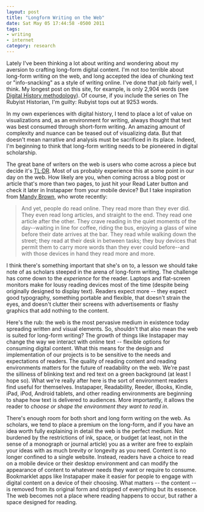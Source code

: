 ```yaml
---
layout: post
title: "Longform Writing on the Web"
date: Sat May 05 17:44:58 -0500 2011
tags:
- writing
- internet
category: research
---
```

Lately I've been thinking a lot about writing and wondering about my aversion to crafting long-form digital content. I'm not *too* terrible about long-form writing on the web, and long accepted the idea of chunking text or "info-snacking" as a style of writing online. I've done that job fairly well, I think. My longest post on this site, for example, is only 2,904 words (see [Digital History methodology](http://www.jasonheppler.org/digital-history-methodology.html)). Of course, if you include the series on The Rubyist Historian, I'm guilty: Rubyist tops out at 9253 words.

In my own experiences with digital history, I tend to place a lot of value on visualizations and, as an environment for writing, always thought that text was best consumed through short-form writing. An amazing amount of complexity and nuance can be teased out of visualizing data. But that doesn't mean narrative and analysis must be sacrificed in its place. Indeed, I'm beginning to think that long-form writing needs to be pioneered in digital scholarship.

The great bane of writers on the web is users who come across a piece but decide it's [TL;DR](http://en.wikipedia.org/wiki/Wikipedia:Too_long;_didn't_read). Most of us probably experience this at some point in our day on the web. How likely are you, when coming across a blog post or article that's more than two pages, to just hit your Read Later button and check it later in Instapaper from your mobile device? But I take inspiration from [Mandy Brown](http://blog.readability.com/2011/02/a-web-designed-for-reading/), who wrote recently:

> And yet, people do read online. They read more than they ever did. They even read long articles, and straight to the end. They read one article after the other. They crave reading in the quiet moments of the day--waiting in line for coffee, riding the bus, enjoying a glass of wine before their date arrives at the bar. They read while walking down the street; they read at their desk in between tasks; they buy devices that permit them to carry more words than they ever could before--and with those devices in hand they read more and more.

I think there's something important that she's on to, a lesson we should take note of as scholars steeped in the arena of long-form writing. The challenge has come down to the *experience* for the reader. Laptops and flat-screen monitors make for lousy reading devices most of the time (despite being originally designed to display text). Readers expect more -- they expect good typography, something portable and flexible, that doesn't strain the eyes, and doesn't clutter their screens with advertisements or flashy graphics that add nothing to the content.

Here's the rub: the web is the most pervasive medium in existence today spreading written and visual elements. So, shouldn't that also mean the web is suited for long-form writing? The growth of things like Instapaper may change the way we interact with online text -- flexible options for consuming digital content. What this means for the design and implementation of our projects is to be sensitive to the needs and expectations of readers. The quality of reading content and reading environments matters for the future of readability on the web. We're past the silliness of blinking text and red text on a green background (at least I hope so). What we're really after here is the sort of environment readers find useful for themselves. Instapaper, Readability, Reeder, iBooks, Kindle, iPad, iPod, Android tablets, and other reading environments are beginning to shape how text is delivered to audiences. More importantly, it allows the reader to *choose or shape the environment they want to read in*. 

There's enough room for both short and long form writing on the web. As scholars, we tend to place a premium on the long-form, and if you have an idea worth fully explaining in detail the web is the perfect medium. Not burdened by the restrictions of ink, space, or budget (at least, not in the sense of a monograph or journal article) you as a writer are free to explain your ideas with as much brevity or longevity as you need. Content is no longer confined to a single website. Instead, readers have a choice to read on a mobile device or their desktop environment and can modify the appearance of content to whatever needs they want or require to consume. Bookmarklet apps like Instapaper make it easier for people to engage with digital content on a device of their choosing. What matters -- the content -- is removed from its original form and stripped of everything but its essence. The web becomes not a place where reading happens to occur, but rather a space designed for reading.

